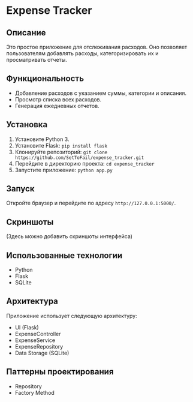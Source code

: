 # Expense Tracker

## Описание

Это простое приложение для отслеживания расходов.  Оно позволяет пользователям добавлять расходы, категоризировать их и просматривать отчеты.

## Функциональность

*   Добавление расходов с указанием суммы, категории и описания.
*   Просмотр списка всех расходов.
*   Генерация ежедневных отчетов.

## Установка

1.  Установите Python 3.
2.  Установите Flask: `pip install flask`
3.  Клонируйте репозиторий: `git clone https://github.com/SetToFail/expense_tracker.git`
4.  Перейдите в директорию проекта: `cd expense_tracker`
5.  Запустите приложение: `python app.py`

## Запуск

Откройте браузер и перейдите по адресу `http://127.0.0.1:5000/`.

## Скриншоты

(Здесь можно добавить скриншоты интерфейса)

## Использованные технологии

*   Python
*   Flask
*   SQLite

## Архитектура

Приложение использует следующую архитектуру:

*   UI (Flask)
*   ExpenseController
*   ExpenseService
*   ExpenseRepository
*   Data Storage (SQLite)

## Паттерны проектирования

*   Repository
*   Factory Method
